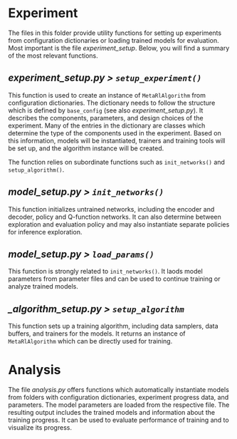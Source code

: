 # Experiment
The files in this folder provide utility functions for setting up experiments from configuration dictionaries or loading trained models for evaluation. Most important is the file *experiment_setup*. Below, you will find a summary of the most relevant functions.

## *experiment_setup.py > ``setup_experiment()``*

This function is used to create an instance of ``MetaRlAlgorithm`` from configuration dictionaries. The dictionary needs to follow the structure which is defined by ``base_config`` (see also *experiment_setup.py*). It describes the components, parameters, and design choices of the experiment. Many of the entries in the dictionary are classes which determine the type of the components used in the experiment. Based on this information, models will be instantiated, trainers and training tools will be set up, and the algorithm instance will be created.

The function relies on subordinate functions such as ``init_networks()`` and ``setup_algorithm()``.

## *model_setup.py > ``init_networks()``*

This function initializes untrained networks, including the encoder and decoder, policy and Q-function networks. It can also determine between exploration and evaluation policy and may also instantiate separate policies for inference exploration.

## *model_setup.py > ``load_params()``*

This function is strongly related to ``init_networks()``. It laods model parameters from parameter files and can be used to continue training or analyze trained models.

## *_algorithm_setup.py > ``setup_algorithm``*

This function sets up a training algorithm, including data samplers, data buffers, and trainers for the models. It returns an instance of ``MetaRlAlgorithm`` which can be directly used for training.

# Analysis

The file *analysis.py* offers functions which automatically instantiate models from folders with configuration dictionaries, experiment progress data, and parameters. The model parameters are loaded from the respective file. The resulting output includes the trained models and information about the training progress. It can be used to evaluate performance of training and to visualize its progress.